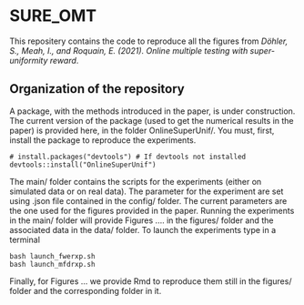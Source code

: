 # SURE_OMT
This repositery contains the code to reproduce all the figures from 
*Döhler, S., Meah, I., and Roquain, E. (2021). Online multiple testing with super-uniformity reward*.
 
## Organization of the repository
A package, with the methods introduced in the paper, is under construction. 
The current version of the package (used to get the numerical results in the paper) is provided here,
in the folder OnlineSuperUnif/. You must, first, install the package to reproduce the experiments. 
```{r, message=FALSE, warning=FALSE, results=FALSE}
# install.packages("devtools") # If devtools not installed
devtools::install("OnlineSuperUnif")
```
The main/ folder contains the scripts for the experiments (either on simulated data or on real data).
The parameter for the experiment are set using .json file contained in the config/ folder. 
The current parameters are the one used for the figures provided in the paper.
Running the experiments in the main/ folder will provide Figures .... in the figures/ folder and the associated data in the data/ folder.
To launch the experiments type in a terminal
``` 
bash launch_fwerxp.sh
bash launch_mfdrxp.sh
```
Finally, for Figures ... we provide Rmd to reproduce them still in the figures/ folder and the corresponding folder in it. 

